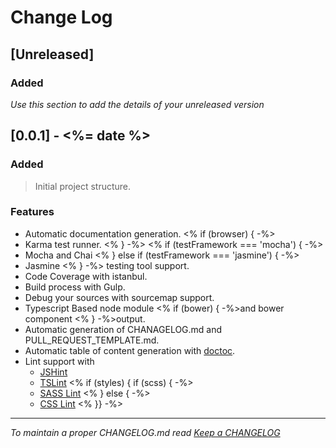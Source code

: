 # Change Log

## [Unreleased]

### Added

*Use this section to add the details of your unreleased version*

## [0.0.1] - <%= date %>

### Added
> Initial project structure.

### Features
- Automatic documentation generation.
<% if (browser) { -%>
- Karma test runner.
<% } -%>
<% if (testFramework === 'mocha') { -%>
- Mocha and Chai
<% } else if (testFramework === 'jasmine') { -%>
- Jasmine
<% } -%> testing tool support.
- Code Coverage with istanbul.
- Build process with Gulp.
- Debug your sources with sourcemap support.
- Typescript Based node module <% if (bower) { -%>and bower component <% } -%>output.
- Automatic generation of CHANAGELOG.md and PULL_REQUEST_TEMPLATE.md.
- Automatic table of content generation with [doctoc](https://github.com/thlorenz/doctoc).
- Lint support with
  - [JSHint](http://jshint.com/)
  - [TSLint](https://www.npmjs.com/package/tslint)
<% if (styles) { if (scss) { -%>
  - [SASS Lint](https://www.npmjs.com/package/sass-lint)
<% } else { -%>
  - [CSS Lint](https://www.npmjs.com/package/gulp-csslint) 
<% }} -%>  

---
*To maintain a proper CHANGELOG.md read [Keep a CHANGELOG](http://keepachangelog.com/)*
